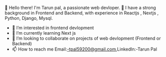 
👋  Hello there! I'm Tarun pal, a passionate web devloper.
🚀 I have a strong background in Frontend and Backend, with experience in Reactjs , Nextjs , Python, Django, Mysql.
- 👀 I’m interested in frontend devlopment
- 🌱 I’m currently learning Next js
- 💞️ I’m looking to collaborate on projects of web devlopment (Frontend or Backend)
- 📫 How to reach me Email:-tpal59200@gmail.com,LinkedIn:-Tarun Pal

<!---
Tarunpal10/Tarunpal10 is a ✨ special ✨ repository because its `README.md` (this file) appears on your GitHub profile.
You can click the Preview link to take a look at your changes.
--->
